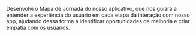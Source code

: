 Desenvolvi o Mapa de Jornada do nosso aplicativo, que nos guiará a entender a experiência do usuário em cada etapa da interação com nosso app, ajudando dessa forma a  identificar oportunidades de melhoria e criar empatia com os usuários.
